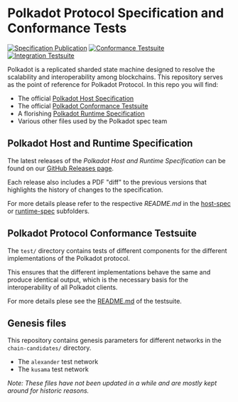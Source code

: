 # Polkadot Protocol Specification and Conformance Tests

[![Specification Publication](https://github.com/w3f/polkadot-spec/workflows/Specification%20Publication/badge.svg)](https://github.com/w3f/polkadot-spec/actions?query=workflow%3A%22Specification+Publication%22)
[![Conformance Testsuite](https://github.com/w3f/polkadot-spec/workflows/Conformance%20Testsuite/badge.svg)](https://github.com/w3f/polkadot-spec/actions?query=workflow%3A%22Conformance+Testsuite%22)
[![Integration Testsuite](https://github.com/w3f/polkadot-spec/workflows/Integration%20Testsuite/badge.svg)](https://github.com/w3f/polkadot-spec/actions?query=workflow%3A%22Integration+Testsuite%22)

Polkadot is a replicated sharded state machine designed to resolve the scalability and interoperability among blockchains. This repository serves as the point of reference for Polkadot Protocol. In this repo you will find:

- The official [Polkadot Host Specification](./host-spec/)
- The official [Polkadot Conformance Testsuite](./test/)
- A florishing [Polkadot Runtime Specification](./runtime-spec/)
- Various other files used by the Polkadot spec team

## Polkadot Host and Runtime Specification

The latest releases of the *Polkadot Host and Runtime Specification* can be found on our [GitHub Releases page](https://github.com/w3f/polkadot-spec/releases).

Each release also includes a PDF "diff" to the previous versions that highlights the history of changes to the specification.

For more details please refer to the respective *README.md* in the [host-spec](./host-spec/README.md) or [runtime-spec](./runtime-spec/README.md) subfolders.

## Polkadot Protocol Conformance Testsuite

The `test/` directory contains tests of different components for the different implementations of the Polkadot protocol.

This ensures that the different implementations behave the same and produce identical output, which is the necessary basis for the interoperability of all Polkadot clients.

For more details plese see the [README.md](./test/README.md) of the testsuite.

## Genesis files

This repository contains genesis parameters for different networks in the `chain-candidates/` directory.
- The `alexander` test network
- The `kusama` test network

*Note: These files have not been updated in a while and are mostly kept around for historic reasons.*
